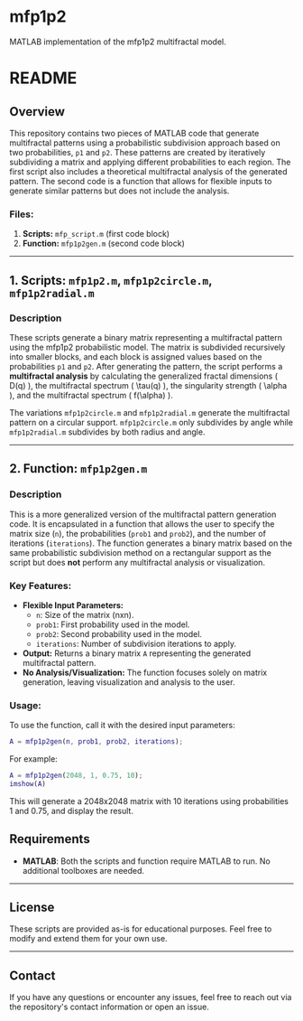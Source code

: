 # mfp1p2
MATLAB implementation of the mfp1p2 multifractal model.
# README

## Overview
This repository contains two pieces of MATLAB code that generate multifractal patterns using a probabilistic subdivision approach based on two probabilities, `p1` and `p2`. These patterns are created by iteratively subdividing a matrix and applying different probabilities to each region. The first script also includes a theoretical multifractal analysis of the generated pattern. The second code is a function that allows for flexible inputs to generate similar patterns but does not include the analysis.

### Files:
1. **Scripts:** `mfp_script.m` (first code block)
2. **Function:** `mfp1p2gen.m` (second code block)

---

## 1. Scripts: `mfp1p2.m`, `mfp1p2circle.m`, `mfp1p2radial.m`

### Description
These scripts generate a binary matrix representing a multifractal pattern using the mfp1p2 probabilistic model. The matrix is subdivided recursively into smaller blocks, and each block is assigned values based on the probabilities `p1` and `p2`. After generating the pattern, the script performs a **multifractal analysis** by calculating the generalized fractal dimensions \( D(q) \), the multifractal spectrum \( \tau(q) \), the singularity strength \( \alpha \), and the multifractal spectrum \( f(\alpha) \).

The variations `mfp1p2circle.m` and `mfp1p2radial.m` generate the multifractal pattern on a circular support. `mfp1p2circle.m` only subdivides by angle while `mfp1p2radial.m` subdivides by both radius and angle.

---

## 2. Function: `mfp1p2gen.m`

### Description
This is a more generalized version of the multifractal pattern generation code. It is encapsulated in a function that allows the user to specify the matrix size (`n`), the probabilities (`prob1` and `prob2`), and the number of iterations (`iterations`). The function generates a binary matrix based on the same probabilistic subdivision method on a rectangular support as the script but does **not** perform any multifractal analysis or visualization.

### Key Features:
- **Flexible Input Parameters:**
  - `n`: Size of the matrix (nxn).
  - `prob1`: First probability used in the model.
  - `prob2`: Second probability used in the model.
  - `iterations`: Number of subdivision iterations to apply.
- **Output:** Returns a binary matrix `A` representing the generated multifractal pattern.
- **No Analysis/Visualization:** The function focuses solely on matrix generation, leaving visualization and analysis to the user.

### Usage:
To use the function, call it with the desired input parameters:
```matlab
A = mfp1p2gen(n, prob1, prob2, iterations);
```
For example:
```matlab
A = mfp1p2gen(2048, 1, 0.75, 10);
imshow(A)
```
This will generate a 2048x2048 matrix with 10 iterations using probabilities 1 and 0.75, and display the result.

## Requirements
- **MATLAB**: Both the scripts and function require MATLAB to run. No additional toolboxes are needed.

---

## License
These scripts are provided as-is for educational purposes. Feel free to modify and extend them for your own use.

---

## Contact
If you have any questions or encounter any issues, feel free to reach out via the repository's contact information or open an issue.
